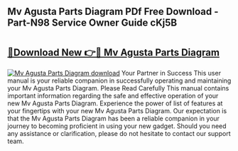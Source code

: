 ## Mv Agusta Parts Diagram PDf Free Download - Part-N98 Service Owner Guide cKj5B

# <h2><a href="http://dflsamg.blite.top/?on=Mv+Agusta+Parts+Diagram">🔗Download New 👉🔴 Mv Agusta Parts Diagram</a></h2>

[![Mv Agusta Parts Diagram download](https://i.imgur.com/lujVjoI.png)](http://dflsamg.blite.top/?on=Mv+Agusta+Parts+Diagram)
Your Partner in Success This user manual is your reliable companion in successfully operating and maintaining your Mv Agusta Parts Diagram. Please Read Carefully This manual contains important information regarding the safe and effective operation of your new Mv Agusta Parts Diagram. Experience the power of list of features at your fingertips with your new Mv Agusta Parts Diagram. Our expectation is that the Mv Agusta Parts Diagram has been a reliable companion in your journey to becoming proficient in using your new gadget. Should you need any assistance or clarification, please do not hesitate to contact our support team.
